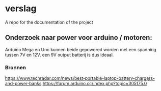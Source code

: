 # verslag

A repo for the documentation of the project

## Onderzoek naar power voor arduino / motoren:

Arduino Mega en Uno kunnen beide gepowered worden met een spanning tussen 7V en 12V, een 9V output batterij is dus ideaal.

### Bronnen

<https://www.techradar.com/news/best-portable-laptop-battery-chargers-and-power-banks>
<https://forum.arduino.cc/index.php?topic=305175.0>
